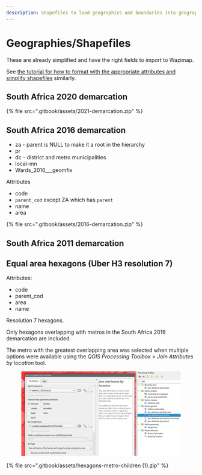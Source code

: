 ```yaml
---
description: Shapefiles to load geographies and boundaries into geography hierarchies
---
```


# Geographies/Shapefiles

These are already simplified and have the right fields to import to Wazimap.

See [the tutorial for how to format with the appropriate attributes and simplify shapefiles](tutorials/loading-new-geographies.md) similarly.

## South Africa 2020 demarcation

{% file src=".gitbook/assets/2021-demarcation.zip" %}

## South Africa 2016 demarcation

* za - parent is NULL to make it a root in the hierarchy
* pr
* dc - district and metro municipalities
* local-mn
* Wards\_2016_\__geomfix

Attributes

* code
* `parent_cod` except ZA which has `parent`
* name
* area

{% file src=".gitbook/assets/2016-demarcation.zip" %}

## South Africa 2011 demarcation

## Equal area hexagons (Uber H3 resolution 7)

Attributes:

* code
* parent\_cod
* area
* name

Resolution 7 hexagons.

Only hexagons overlapping with metros in the South Africa 2016 demarcation are included.

The metro with the greatest overlapping area was selected when multiple options were available using the _QGIS Processing Toolbox > Join Attributes by location_ tool.

<figure><img src=".gitbook/assets/Screenshot_2022-09-16_16-06-43.png" alt=""><figcaption></figcaption></figure>

{% file src=".gitbook/assets/hexagons-metro-children (1).zip" %}

&#x20;
